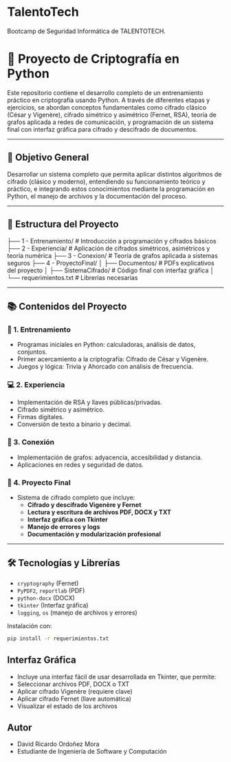 # TalentoTech
Bootcamp de Seguridad Informática de TALENTOTECH.


# 🔐 Proyecto de Criptografía en Python

Este repositorio contiene el desarrollo completo de un entrenamiento práctico en criptografía usando Python. A través de diferentes etapas y ejercicios, se abordan conceptos fundamentales como cifrado clásico (César y Vigenère), cifrado simétrico y asimétrico (Fernet, RSA), teoría de grafos aplicada a redes de comunicación, y programación de un sistema final con interfaz gráfica para cifrado y descifrado de documentos.

---

## 🎯 Objetivo General

Desarrollar un sistema completo que permita aplicar distintos algoritmos de cifrado (clásico y moderno), entendiendo su funcionamiento teórico y práctico, e integrando estos conocimientos mediante la programación en Python, el manejo de archivos y la documentación del proceso.

---

## 📁 Estructura del Proyecto

├── 1 - Entrenamiento/ # Introducción a programación y cifrados básicos
├── 2 - Experiencia/ # Aplicación de cifrados simétricos, asimétricos y teoría numérica
├── 3 - Conexion/ # Teoría de grafos aplicada a sistemas seguros
├── 4 - ProyectoFinal/
│ ├── Documentos/ # PDFs explicativos del proyecto
│ ├── SistemaCifrado/ # Código final con interfaz gráfica
│ └── requerimientos.txt # Librerías necesarias

---

## 📚 Contenidos del Proyecto

### 🧠 1. Entrenamiento
- Programas iniciales en Python: calculadoras, análisis de datos, conjuntos.
- Primer acercamiento a la criptografía: Cifrado de César y Vigenère.
- Juegos y lógica: Trivia y Ahorcado con análisis de frecuencia.

### 💻 2. Experiencia
- Implementación de RSA y llaves públicas/privadas.
- Cifrado simétrico y asimétrico.
- Firmas digitales.
- Conversión de texto a binario y decimal.

### 🔗 3. Conexión
- Implementación de grafos: adyacencia, accesibilidad y distancia.
- Aplicaciones en redes y seguridad de datos.

### 🏁 4. Proyecto Final
- Sistema de cifrado completo que incluye:
  - **Cifrado y descifrado Vigenère y Fernet**
  - **Lectura y escritura de archivos PDF, DOCX y TXT**
  - **Interfaz gráfica con Tkinter**
  - **Manejo de errores y logs**
  - **Documentación y modularización profesional**

---

## 🛠️ Tecnologías y Librerías

- `cryptography` (Fernet)
- `PyPDF2`, `reportlab` (PDF)
- `python-docx` (DOCX)
- `tkinter` (Interfaz gráfica)
- `logging`, `os` (manejo de archivos y errores)

Instalación con:

```bash
pip install -r requerimientos.txt
```


## Interfaz Gráfica
- Incluye una interfaz fácil de usar desarrollada en Tkinter, que permite:
- Seleccionar archivos PDF, DOCX o TXT
- Aplicar cifrado Vigenère (requiere clave)
- Aplicar cifrado Fernet (llave automática)
- Visualizar el estado de los archivos

## Autor
- David Ricardo Ordoñez Mora
- Estudiante de Ingeniería de Software y Computación
